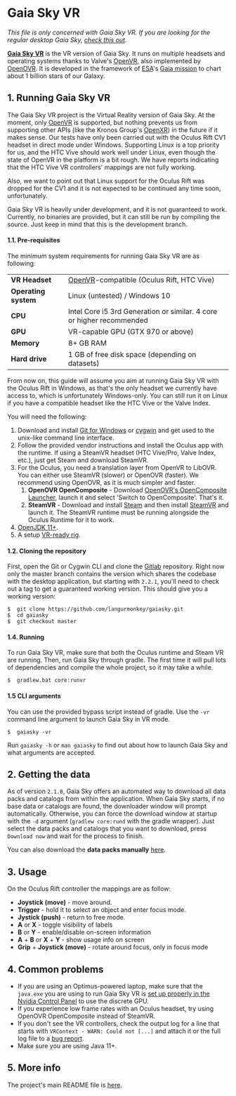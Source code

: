 # Gaia Sky VR

*This file is only concerned with Gaia Sky VR. If you are looking for the regular desktop Gaia Sky, [check this out](README.md).*

[**Gaia Sky VR**](https://zah.uni-heidelberg.de/gaia/outreach/gaiasky) is the VR version of Gaia Sky. It runs on multiple headsets and operating systems thanks to Valve's [OpenVR](https://github.com/ValveSoftware/openvr), also implemented by [OpenOVR](https://gitlab.com/znixian/OpenOVR). It is developed in the framework of [ESA](http://www.esa.int/ESA)'s [Gaia mission](http://sci.esa.int/gaia) to chart about 1 billion stars of our Galaxy.

## 1. Running Gaia Sky VR

The Gaia Sky VR project is the Virtual Reality version of Gaia Sky. At the moment, only [OpenVR](https://github.com/ValveSoftware/openvr) is supported, but nothing prevents us from supporting other APIs (like the Kronos Group's [OpenXR](https://www.khronos.org/openxr)) in the future if it makes sense. Our tests have only been carried out with the Oculus Rift CV1 headset in direct mode under Windows. Supporting Linux is a top priority for us, and the HTC Vive should work well under Linux, even though the state of OpenVR in the platform is a bit rough. We have reports indicating that the HTC Vive VR controllers' mappings are not fully working.

Also, we want to point out that Linux support for the Oculus Rift was dropped for the CV1 and it is not expected to be continued any time soon, unfortunately.

Gaia Sky VR is heavily under development, and it is not guaranteed to work. Currently, no binaries are provided, but it can still be run by compiling the source. Just keep in mind that this is the development branch.

#### 1.1. Pre-requisites

The minimum system requirements for running Gaia Sky VR are as following:

| | |
|-|-|
| **VR Headset**        | [OpenVR](https://en.wikipedia.org/wiki/OpenVR)-compatible (Oculus Rift, HTC Vive)     |
| **Operating system**  | Linux (untested) / Windows 10                                                         |
| **CPU**               | Intel Core i5 3rd Generation or similar. 4 core or higher recommended                 |
| **GPU**               | VR-capable GPU (GTX 970 or above)                                                     |
| **Memory**            | 8+ GB RAM                                                                             |
| **Hard drive**        | 1 GB of free disk space (depending on datasets)                                       |

From now on, this guide will assume you aim at running Gaia Sky VR with the Oculus Rift in Windows, as that's the only headset we currently have access to, which is unfortunately Windows-only. You can still run it on Linux if you have a compatible headset like the HTC Vive or the Valve Index.

You will need the following:

1. Download and install [Git for Windows](http://gitforwindows.org/) or [cygwin](https://www.cygwin.com/) and get used to the unix-like command line interface.
2. Follow the provided vendor instructions and install the Oculus app with the runtime. If using a SteamVR headset (HTC Vive/Pro, Valve Index, etc.), just get Steam and download SteamVR.
3. For the Oculus, you need a translation layer from OpenVR to LibOVR. You can either use SteamVR (slower) or OpenOVR (faster). We recommend using OpenOVR, as it is much simpler and faster.
    1. **OpenOVR OpenComposite** - Download [OpenOVR's OpenComposite Launcher](https://gitlab.com/znixian/OpenOVR), launch it and select 'Switch to OpenComposite'. That's it.
    2. **SteamVR** - Download and install [Steam](http://store.steampowered.com/) and then install [SteamVR](http://store.steampowered.com/steamvr) and launch it. The SteamVR runtime must be running alongside the Oculus Runtime for it to work.
4. [OpenJDK 11+](https://jdk.java.net/java-se-ri/11).
5. A setup [VR-ready rig](https://www.digitaltrends.com/virtual-reality/how-to-build-a-cheap-vr-ready-pc/).

#### 1.2. Cloning the repository

First, open the Git or Cygwin CLI and clone the [Gitlab](https://gitlab.com/langurmonkey/gaiasky) repository. Right now only the master branch contains the version which shares the codebase with the desktop application, but starting with `2.2.1`, you'll need to check out a tag to get a guaranteed working version. This should give you a working version:

```
$  git clone https://github.com/langurmonkey/gaiasky.git
$  cd gaiasky
$  git checkout master
```

#### 1.4. Running

To run Gaia Sky VR, make sure that both the Oculus runtime and Steam VR are running. Then, run Gaia Sky through gradle. The first time it will pull lots of dependencies and compile the whole project, so it may take a while.

```
$  gradlew.bat core:runvr
```


#### 1.5 CLI arguments

You can use the provided bypass script instead of gradle. Use the `-vr` command line argument to launch Gaia Sky in VR mode.

```
$  gaiasky -vr
```

Run `gaiasky -h` or `man gaiasky` to find out about how to launch Gaia Sky and what arguments are accepted.

## 2. Getting the data

As of version `2.1.0`, Gaia Sky offers an automated way to download all data packs and catalogs from within the application. When Gaia Sky starts, if no base data or catalogs are found, the downloader window will prompt automatically. Otherwise, you can force the download window at startup with the `-d` argument (`gradlew core:rund` with the gradle wrapper). Just select the data packs and catalogs that you want to download, press `Download now` and wait for the process to finish.

You can also download the **data packs manually** [here](http://gaia.ari.uni-heidelberg.de/gaiasky/files/autodownload/).

## 3. Usage

On the Oculus Rift controller the mappings are as follow:

- **Joystick (move)** - move around.
- **Trigger** - hold it to select an object and enter focus mode.
- **Jystick (push)** - return to free mode.
- **A** or **X** - toggle visibility of labels
- **B** or **Y** - enable/disable on-screen information
- **A** + **B** or **X** + **Y** - show usage info on screen
- **Grip** + **Joystick (move)** - rotate around focus, only in focus mode


## 4. Common problems

- If you are using an Optimus-powered laptop, make sure that the `java.exe` you are using to run Gaia Sky VR is [set up properly in the Nvidia Control Panel](https://www.pcgamer.com/nvidia-control-panel-a-beginners-guide/) to use the discrete GPU.
- If you experience low frame rates with an Oculus headset, try using OpenOVR OpenComposite instead of SteamVR.
- If you don't see the VR controllers, check the output log for a line that starts with `VRContext - WARN: Could not [...]` and attach it or the full log file to a [bug report](https://gitlab.com/langurmonkey/gaiasky/issues).
- Make sure you are using Java 11+.

##  5. More info

The project's main README file is [here](README.md).
